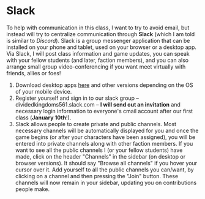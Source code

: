 # Slack

To help with communication in this class, I want to try to avoid email, but instead will try to centralize communication through **Slack** (which I am told is similar to _Discord_). Slack is a group messenger application that can be installed on your phone and tablet, used on your browser or a desktop app. Via Slack, I will post class information and game updates, you can speak with your fellow students (and later, faction members), and you can also arrange small group video-conferencing if you want meet virtually with friends, allies or foes!

1. Download desktop apps [here](https://slack.com/downloads/) and other versions depending on the OS of your mobile device.
2. Register yourself and sign in to our slack group – dividedkingdoms561.slack.com – **I will send out an invitation** and necessary login information to everyone's cmail account after our first class (**January 10th**!).
3. Slack allows people to create private and public channels. Most necessary channels will be  automatically displayed for you and once the game begins (or after your characters have been assigned), you will be entered into private channels along with other faction members. If you want to see all the public channels I (or your fellow students) have made, click on the header "Channels" in the sidebar (on desktop or browser versions). It should say "Browse all channels" if you hover your cursor over it. Add yourself to all the public channels you can/want, by clicking on a channel and then pressing the "Join" button. These channels will now remain in your sidebar, updating you on contributions people make.
